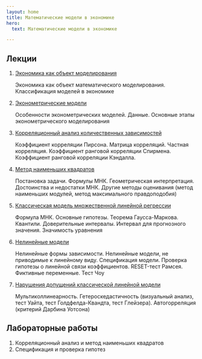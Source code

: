 ```yaml
---
layout: home
title: Математические модели в экономике
hero:
  text: Математические модели в экономике

---
```


## Лекции

1. [Экономика как объект моделирования](./2025/lectures/01/)
   <p class="subtext">Экономика как объект математического моделирования. Классификация моделей в экономике</p>
2. [Эконометрические модели](./2025/lectures/02/)
   <p class="subtext">Особенности эконометрических моделей. Данные. Основные этапы эконометрического моделирования</p>
3. [Корреляционный анализ количественных зависимостей](./2025/lectures/03/)
   <p class="subtext">Коэффициент корреляции Пирсона. Матрица корреляций. Частная корреляция. Коэффициент ранговой корреляции Спирмена. Коэффициент ранговой корреляции Кэндалла.</p>
4. [Метод наименьших квадратов](./2025/lectures/04/)
   <p class="subtext">Постановка задачи. Формулы МНК. Геометрическая интерпретация. Достоинства и недостатки МНК. Другие методы оценивания (метод наименьших модулей, метод максимального правдоподобия)</p>
5. [Классическая модель множественной линейной регрессии](./2025/lectures/05/)
   <p class="subtext">Формула МНК. Основные гипотезы. Теорема Гаусса-Маркова. Квантили. Доверительные интервалы. Интервал для прогнозного значения. Значимость уравнения</p>
6. [Нелинейные модели](./2025/lectures/06/)
   <p class="subtext">Нелинейные формы зависимости. Нелинейные модели, не приводимые к линейному виду. Спецификация модели. Проверка гипотезы о линейной связи коэффициентов. RESET-тест Рамсея. Фиктивные переменные. Тест Чоу</p>
7. [Нарушения допущений классической линейной модели](./2025/lectures/07/)
   <p class="subtext">Мультиколлинеарность. Гетероскедастичность (визуальный анализ, тест Уайта, тест Голдфелда-Квандта, тест Глейзера). Автогорреляция (критерий Дарбина Уотсона)</p>

## Лабораторные работы

1. Корреляционный анализ и метод наименьших квадратов
2. Спецификация и проверка гипотез

<!--## Сессия

*Информация о сессии появится в будущем.*-->